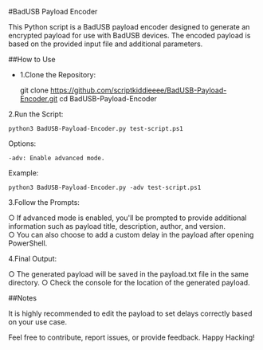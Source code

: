 #BadUSB Payload Encoder

This Python script is a BadUSB payload encoder designed to generate an encrypted payload for use with BadUSB devices. The encoded payload is based on the provided input file and additional parameters.

##How to Use

- 1.Clone the Repository:

    git clone https://github.com/scriptkiddieeee/BadUSB-Payload-Encoder.git
    cd BadUSB-Payload-Encoder

2.Run the Script:

    python3 BadUSB-Payload-Encoder.py test-script.ps1

Options:

    -adv: Enable advanced mode.

Example:

    python3 BadUSB-Payload-Encoder.py -adv test-script.ps1

3.Follow the Prompts:

○ If advanced mode is enabled, you'll be prompted to provide additional information such as payload title, description, author, and version.        
○ You can also choose to add a custom delay in the payload after opening PowerShell.

4.Final Output:

○ The generated payload will be saved in the payload.txt file in the same directory.
○ Check the console for the location of the generated payload.

##Notes

It is highly recommended to edit the payload to set delays correctly based on your use case.

Feel free to contribute, report issues, or provide feedback. Happy Hacking!
